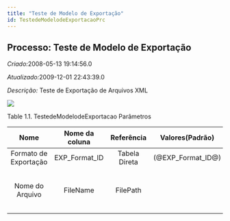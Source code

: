 ```yaml
---
title: "Teste de Modelo de Exportação"
id: TestedeModelodeExportacaoPrc
---
```

<div id="d240126e1" class="section chapter">

<div class="titlepage">

<div>

<div>

## Processo: Teste de Modelo de Exportação

</div>

</div>

</div>

<span class="emphasis"> *Criado:*</span>2008-05-13 19:14:56.0

<span class="emphasis">*Atualizado:*</span>2009-12-01 22:43:39.0

<span class="emphasis"> *Descrição:* </span>Teste de Exportação de
Arquivos XML

![](/img/manual/TestedeModelodeExportacao.png)

<div id="d240126e18" class="table">

<div class="table-title">

Table 1.1. TestedeModelodeExportacao
Parâmetros

</div>

<div class="table-contents">

|         Nome          | Nome da coluna  |  Referência   |   Valores(Padrão)   |          Descrição           |                                      Comentário/Ajuda                                      |
| :-------------------: | :-------------: | :-----------: | :-----------------: | :--------------------------: | :----------------------------------------------------------------------------------------: |
| Formato de Exportação | EXP\_Format\_ID | Tabela Direta | (@EXP\_Format\_ID@) |             null             |                                            null                                            |
|    Nome do Arquivo    |    FileName     |   FilePath    |                     | Nome do arquivo local ou URL | Nome de um arquivo no espaço de diretórios local - ou URL (file://.., http://.., ftp://..) |

</div>

</div>

  

</div>

